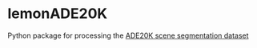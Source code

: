 # lemonADE20K
Python package for processing the [ADE20K scene segmentation dataset](https://groups.csail.mit.edu/vision/datasets/ADE20K/)
